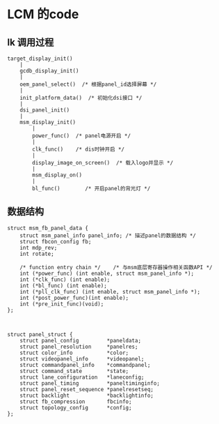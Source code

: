 # LCM 的code


## lk 调用过程

	target_display_init()
	    |
	    gcdb_display_init()
		|
		oem_panel_select()  /* 根据panel_id选择屏幕 */
		|
		init_platform_data()  /* 初始化dsi接口 */
		|
		dsi_panel_init()
		|
		msm_display_init()
		    |
		    power_func()  /* panel电源开启 */
		    |
		    clk_func()    /* dis时钟开启 */
		    |
		    display_image_on_screen()  /* 载入logo并显示 */
		    |
		    msm_display_on()
		    |
		    bl_func()        /* 开启panel的背光灯 */	
	

## 数据结构

	struct msm_fb_panel_data {
	    struct msm_panel_info panel_info; /* 描述panel的数据结构 */
	    struct fbcon_config fb;
	    int mdp_rev;
	    int rotate;

	    /* function entry chain */    /* 与msm底层寄存器操作相关函数API */
	    int (*power_func) (int enable, struct msm_panel_info *);
	    int (*clk_func) (int enable);
	    int (*bl_func) (int enable);
	    int (*pll_clk_func) (int enable, struct msm_panel_info *);
	    int (*post_power_func)(int enable);
	    int (*pre_init_func)(void);
	};



	struct panel_struct {
		struct panel_config         *paneldata;
		struct panel_resolution     *panelres;
		struct color_info           *color;
		struct videopanel_info      *videopanel;
		struct commandpanel_info    *commandpanel;
		struct command_state        *state;
		struct lane_configuration   *laneconfig;
		struct panel_timing         *paneltiminginfo;
		struct panel_reset_sequence *panelresetseq;
		struct backlight            *backlightinfo;
		struct fb_compression       fbcinfo;
		struct topology_config      *config;
	};

## 
